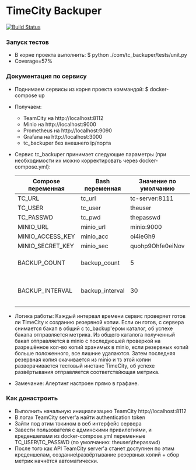 # TimeCity Backuper

[![Build Status](https://travis-ci.com/TroLLik/tc_backuper.svg?branch=master)](https://travis-ci.com/TroLLik/tc_backuper)

### Запуск тестов
* В корне проекта выполнить:
    $ python ./com/tc_backuper/tests/unit.py
* Coverage=57%

### Документация по сервису
* Поднимаем сервисы из корня проекта коммандой:
	$ docker-compose up
* Получаем:
    * TeamCity на http://localhost:8112
    * Minio на http://localhost:9000
    * Prometheus на http://localhost:9090
    * Grafana на http://localhost:3000
    * tc_backuper без внешнего ip/порта

* Сервис tc_backuper принимает следующие параметры (при необходимости их можно корректировать через docker-compose.yml):

    | Compose переменная    | Bash переменная | Значение по умолчанию | Комментарий                                             |
    | --------------------- | --------------- | --------------------- | ------------------------------------------------------- |
    | TC_URL                | tc_url          | tc-server:8111        | url целевого TimeCity                                   |
    | TC_USER               | tc_user         | theuser               | Логин для API TimeCity                                  |
    | TC_PASSWD             | tc_pwd          | thepasswd             | Проль для API TimeCity                                  |
    | MINIO_URL             | minio_url       | minio:9000            | url целевого minio                                      |
    | MINIO_ACCESS_KEY      | minio_acc       | oi4ieGh9              | Aсс ключь для API minio                                 |
    | MINIO_SECRET_KEY      | minio_sec       | quohp9Ohfe0eiNov      | Sec ключь для API minio                                 |
    | BACKUP_COUNT          | backup_count    | 5                     | Кол-во последних бакапов хранимых в minio               |
    | BACKUP_INTERVAL       | backup_interval | 30                    | Интервал между запусками создания\развёртывания бакапов |

* Логика работы:
Каждый интервал времени сервис проверяет готов ли TimeCity к созданию резервной копии. Если он готов, с сервера снимается бакап в общий с tc_backup'ером каталог, об успехе бакапа отправляется метрика. Из общего каталога полученный бакап отправляется в minio с последуюшей проверкой на разрешённое кол-во копий хранимых в minio, если резервных копий больше положенного, все лишние удалаются. Затем последняя резервная копия скачивается из minio и тз этой копии разворачивается тестовый инстанс TimeCity, об успехе развёртывания отправляется соответствйющая метрика.

* Замечание:
Алертинг настроен прямо в графане.

### Как донастроить
* Выполнить начальную инициализацию TeamCity http://localhost:8112
* В логах TeamCity server'а найти authentication token
* Зайти под этим токином в веб интерфейс сервера
* Завести пользователя с админскими привилегиями, и креденшелами из docker-compose.yml переменные TC_USER\TC_PASSWD (по умолчанию: theuser\thepasswd)
* После того как API TeamCity server'а станет доступнен по этим креденшелам, создание\развёртывание резервных копий + сбор метрик начнётся автоматически.